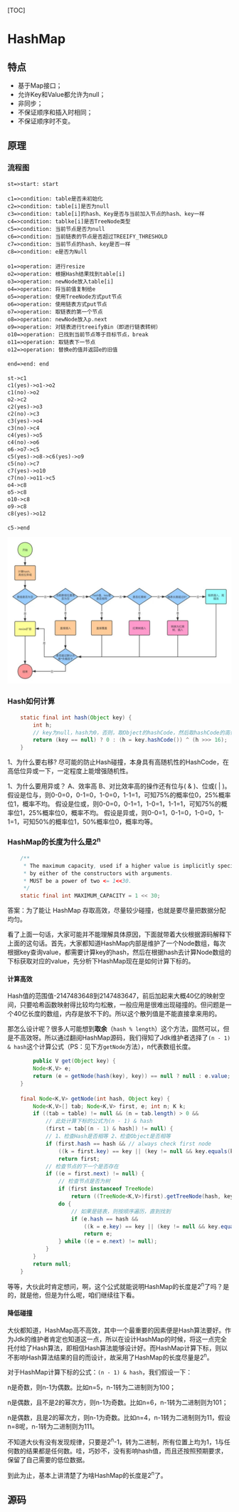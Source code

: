 [TOC]


#  HashMap

## 特点

- 基于Map接口；
- 允许Key和Value都允许为null；
- 非同步；
- 不保证顺序和插入时相同；
- 不保证顺序时不变。

## 原理

### 流程图

```flow
st=>start: start

c1=>condition: table是否未初始化
c2=>condition: table[i]是否为null
c3=>condition: table[i]的hash、Key是否与当前加入节点的hash、key一样
c4=>condition: tablke[i]是否TreeNode类型
c5=>condition: 当前节点是否为null
c6=>condition: 当前链表的节点是否超过TREEIFY_THRESHOLD
c7=>condition: 当前节点的hash、key是否一样
c8=>condition: e是否为Null

o1=>operation: 进行resize
o2=>operation: 根据Hash结果找到table[i]
o3=>operation: newNode放入table[i]
o4=>operation: 将当前值复制给e
o5=>operation: 使用TreeNode方式put节点
o6=>operation: 使用链表方式put节点
o7=>operation: 取链表的第一个节点
o8=>operation: newNode放入p.next
o9=>operation: 对链表进行treeifyBin（即进行链表转树）
o10=>operation: 已找到当前节点等于目标节点，break
o11=>operation: 取链表下一节点
o12=>operation: 替换e的值并返回e的旧值

end=>end: end

st->c1
c1(yes)->o1->o2
c1(no)->o2
o2->c2
c2(yes)->o3
c2(no)->c3
c3(yes)->o4
c3(no)->c4
c4(yes)->o5
c4(no)->o6
o6->o7->c5
c5(yes)->o8->c6(yes)->o9
c5(no)->c7
c7(yes)->o10
c7(no)->o11->c5
o4->c8
o5->c8
o10->c8
o9->c8
c8(yes)->o12

c5->end
```

![1](HashMap.assets/640.jpg)

### Hash如何计算

```java
    static final int hash(Object key) {
        int h;
		// key为null，hash为0，否则，取Object的hashCode，然后取hashCode的高位，与自己异或
        return (key == null) ? 0 : (h = key.hashCode()) ^ (h >>> 16);
    }
```

1、为什么要右移?
   尽可能的防止Hash碰撞，本身具有高随机性的HashCode，在高低位异或一下，一定程度上能增强随机性。

1、为什么要用异或？
   A、效率高
   B、对比效率高的操作还有位与( & )、位或( | )。
      假设是位与，则0-0=0，0-1=0，1-0=0，1-1=1，可知75%的概率位0，25%概率位1，概率不均。
      假设是位或，则0-0=0，0-1=1，1-0=1，1-1=1，可知75%的概率位1，25%概率位0，概率不均。
      假设是异或，则0-0=1，0-1=0，1-0=0，1-1=1，可知50%的概率位1，50%概率位0，概率均等。

### HashMap的长度为什么是2<sup>n</sup>

```java
    /**
     * The maximum capacity, used if a higher value is implicitly specified
     * by either of the constructors with arguments.
     * MUST be a power of two <= 1<<30.
     */
    static final int MAXIMUM_CAPACITY = 1 << 30;
```

答案：为了能让 HashMap 存取高效，尽量较少碰撞，也就是要尽量把数据分配均匀。

看了上面一句话，大家可能并不能理解具体原因，下面就带着大伙根据源码解释下上面的这句话。首先，大家都知道HashMap内部是维护了一个Node数组，每次根据key查询value，都需要计算key的hash，然后在根据hash去计算Node数组的下标获取对应的value，先分析下HashMap现在是如何计算下标的。

#### 计算高效

Hash值的范围值-2147483648到2147483647，前后加起来大概40亿的映射空间，只要哈希函数映射得比较均匀松散，一般应用是很难出现碰撞的。但问题是一个40亿长度的数组，内存是放不下的。所以这个散列值是不能直接拿来用的。

那怎么设计呢？很多人可能想到**取余**（`hash % length`）这个方法，固然可以，但是不高效呀。所以通过翻阅HashMap源码，我们得知了Jdk维护者选择了`(n - 1) & hash`这个计算公式（PS：见下方`getNode`方法），n代表数组长度。

```java
		public V get(Object key) {
        Node<K,V> e;
        return (e = getNode(hash(key), key)) == null ? null : e.value;
    }

    final Node<K,V> getNode(int hash, Object key) {
        Node<K,V>[] tab; Node<K,V> first, e; int n; K k;
        if ((tab = table) != null && (n = tab.length) > 0 &&
            // 此处计算下标的公式为(n - 1) & hash
            (first = tab[(n - 1) & hash]) != null) {
            // 1、检查Hash是否相等 2、检查Object是否相等
            if (first.hash == hash && // always check first node
                ((k = first.key) == key || (key != null && key.equals(k))))
                return first;
            // 检查节点的下一个是否存在
            if ((e = first.next) != null) {
                // 检查节点是否为树
                if (first instanceof TreeNode)
                    return ((TreeNode<K,V>)first).getTreeNode(hash, key);
                do {
                    // 如果是链表，则按顺序遍历，直到找到
                    if (e.hash == hash &&
                        ((k = e.key) == key || (key != null && key.equals(k))))
                        return e;
                } while ((e = e.next) != null);
            }
        }
        return null;
    }
```

等等，大伙此时肯定想问，啊，这个公式就能说明HashMap的长度是2<sup>n</sup>了吗？是的，就是他，但是为什么呢，咱们继续往下看。

#### 降低碰撞

大伙都知道，HashMap高不高效，其中一个最重要的因素便是Hash算法要好。作为Jdk的维护者肯定也知道这一点，所以在设计HashMap的时候，将这一点完全托付给了Hash算法，即相信Hash算法能够设计好。而HashMap计算下标，则以不影响Hash算法结果的目的而设计，故采用了HashMap的长度尽量是2<sup>n</sup>。

对于HashMap计算下标的公式：`(n - 1) & hash`，我们假设一下：

n是奇数，则n-1为偶数。比如n=5，n-1转为二进制则为100；

n是偶数，且不是2的幂次方，则n-1为奇数。比如n=6，n-1转为二进制则为101；

n是偶数，且是2的幂次方，则n-1为奇数。比如n=4，n-1转为二进制则为11，假设n=8呢，n-1转为二进制则为111。

不知道大伙有没有发现规律，只要是2<sup>n</sup>-1，转为二进制，所有位置上均为1，1与任何数的结果都是任何数。哇，巧妙不，没有影响hash值，而且还按照预期要求，保留了自己需要的低位数据。

到此为止，基本上讲清楚了为啥HashMap的长度是2<sup>n</sup>了。

## 源码
 



